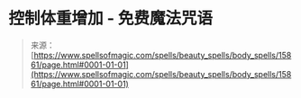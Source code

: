 <!--yml

category: 未分类

date: 2024-06-12 18:55:34

-->

# 控制体重增加 - 免费魔法咒语

> 来源：[https://www.spellsofmagic.com/spells/beauty_spells/body_spells/15861/page.html#0001-01-01](https://www.spellsofmagic.com/spells/beauty_spells/body_spells/15861/page.html#0001-01-01)
